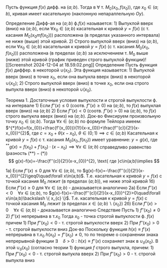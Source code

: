 Пусть функция $f(x)$ дифф. на $(a;b)$. Тогда в $\forall$ т. $M_{0}(x_{0},f(x_{0}))$, где $x_{0}\in(a;b)$, кривая имеет касательную (наклонную непараллельную $Oy$).

Определение
	Дифф-ая на $(a;b)$ ф.$f(x)$ называется:
		1) Выпуклой вверх (вниз) на $(a;b)$, если $\forall x_{0}\in(a;b)$ касательная к кривой $y=f(x)$ (с т. касания $M_{0}(x_{0}mf(x_{0}))$) расположена (в пределах указанного интервала) не ниже (выше) этой кривой.
		2) Строго выпуклой вверх (вниз) на $(a;b)$, если $\forall x_{0}\in(a;b)$ касательная к кривой $y=f(x)$ (с т. касания $M_{0}(x_{0},f(x_{0}))$) расположена (в пределах $(a;b)$ за исключением т. $M_{0}$ выше (ниже) этой кривой (график приведен строго выпуклой функции)![[Screenshot 2024-12-04 at 18.59.02.png]]
Определение
	Пусть функция $f(x)$ диффер. в некоторой $\cup_{}(x_{0})$. Эта функция называется:
		1) Выпуклой вверх (вниз) в точке $x_{0}$, если она выпукла вверх (вниз) в некоторой $\cup_{}(x_{0})$;
		2) Строго выпуклой вверх (вниз) в точке $x_{0}$, если она строго выпукла вверх (вниз) в некоторой $\cup_{}(x_{0})$.

Теорема 1. Достаточные условия выпуклости и строгой выпуклости ф. на интервале
	1) Если $f''(x)\leq0$ (соотв. $f''(x)\geq0$) на $(a;b)$, то $f(x)$ выпуклая вверх (вниз) на $(a;b)$
	2) Если $f''(x)<0$ (соотв. $f''(x)>0$) на $(a;b)$, то $f(x)$ строго выпукла вверх (вниз) на $(a;b)$.
Док-во
	Фиксируем произвольную точку $x_{0}\in(a;b)$.
	Тогда $\forall x\in(a;b)$ по формуле Тейлора имеем:
		$^{*}f(x)=f(x_{0})+\frac{f'(x_{0})}{1!}(x-x_{0})+\frac{f''(c)}{2!}(x-x_{0})^{2}$, где $c=x_{0}+\theta(x-x_{0})$, $\theta\in(0;1)\implies c\in(a;b)$
	Касательная к кривой $y=f(x)$ с т. касания $M_{0}(x_{0},f(x_{0}))$ имеет уравнение: $y=g(x)$, где $^{**}g(x)=f(x_{0})+f'(x_{0})\cdot(x-x_{0})\implies \forall x\in(a;b)$ справедливо равенство (разность $(**)-(*)$)
$$
g(x)-f(x)=-\frac{f''(c)}{2!}(x-x_{0})^{2}, \text{ где }c\in(a;b)\implies  
$$

1a) Если $f''(x)\leq0$ для $\forall x\in(a;b)$, то $g(x)-f(x)=-\frac{f''(c)}{2!}(x-x_{0})^{2}\geq0\quad\forall x\in(a;b)$. Т.е. касательная к кривой $y=f(x)$ с точкой касания $M_{0}$ лежит (в пределах $(a;b)$), не ниже этой кривой
1б) Если $f''(x)\geq0$ для $\forall x\in(a;b)$ - доказывается аналогично
2а) Если $f''(x)<0\quad\forall x\in(a;b)$, то $g(x)-f(x)=-\frac{f''(c)}{2!}(x-x_{0})^{2}>0\quad\forall x\in(a;b)\backslash \{ x_{c} \}$. Т.е. касательная к кривой $y=f(x)$ с точкой касания $M_{0}$ лежит (в пределах $x\in(a;b)\backslash\{ x_{0} \}$)
2б) Если $f''(x)>0\quad\forall x\in(a;b)$ - доказывается аналогично
Следствие
	Пусть
		1) $f''(x_{0})\neq0$
		2) $f''(x)$ непрерывна в т.$x_{0}$
	Тогда
		$x_{0}$ - точка строгой выпуклости ф. $f(x)$ причем
			1) При $f''(x_{0})<0$ - т. строгой выпуклости вверх
			2) При $f''(x_{0})>0$ - т. строгой выпуклости вниз
Док-во
	Поскольку функция $h(x)\equiv f'(x)$ непрерывна в т.$x_{0}$ $h(x_{0})=f''(x_{0})\neq0$, то по теореме о сохранении знака непрерывной функции $\exists \quad\delta>0:h(x)\equiv f''(x)$ сохраняет знак в $\cup_{\delta}(x_{0})$. В этой $\cup_{\delta}(x_{0})$ (согласно теории 1) функция $f$ строго выпукла, причем:
		1) При $f''(x_{0})<0$ - т. строгой выпукла вверх
		2) При $f''(x_{0})>0$ - т. строгой выпукла вниз
